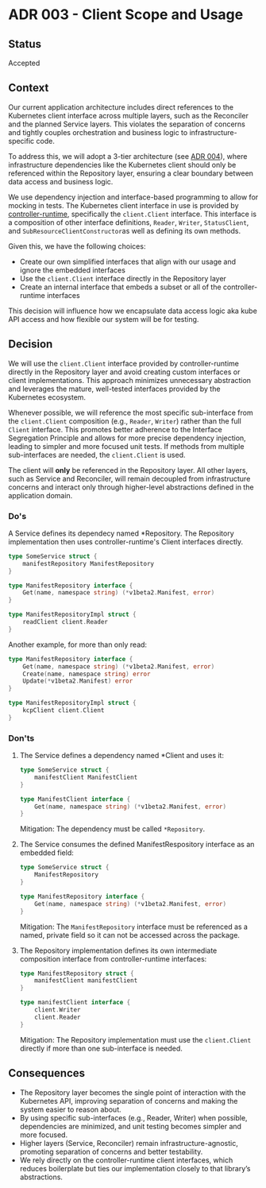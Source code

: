 # ADR 003 - Client Scope and Usage

## Status

Accepted

## Context

Our current application architecture includes direct references to the Kubernetes client interface across multiple layers, such as the Reconciler and the planned Service layers. This violates the separation of concerns and tightly couples orchestration and business logic to infrastructure-specific code.

To address this, we will adopt a 3-tier architecture (see [ADR 004](./004-layered-architecture.md)), where infrastructure dependencies like the Kubernetes client should only be referenced within the Repository layer, ensuring a clear boundary between data access and business logic.

We use dependency injection and interface-based programming to allow for mocking in tests. The Kubernetes client interface in use is provided by [controller-runtime](https://github.com/kubernetes-sigs/controller-runtime/blob/6ad5c1dd4418489606d19dfb87bf38905b440561/pkg/client/interfaces.go#L164), specifically the `client.Client` interface. This interface is a composition of other interface definitions, `Reader`, `Writer`, `StatusClient`, and `SubResourceClientConstructor`as well as defining its own methods.

Given this, we have the following choices:
- Create our own simplified interfaces that align with our usage and ignore the embedded interfaces
- Use the `client.Client` interface directly in the Repository layer
- Create an internal interface that embeds a subset or all of the controller-runtime interfaces

This decision will influence how we encapsulate data access logic aka kube API access and how flexible our system will be for testing.

## Decision

We will use the `client.Client` interface provided by controller-runtime directly in the Repository layer and avoid creating custom interfaces or client implementations. This approach minimizes unnecessary abstraction and leverages the mature, well-tested interfaces provided by the Kubernetes ecosystem.

Whenever possible, we will reference the most specific sub-interface from the `client.Client` composition (e.g., `Reader`, `Writer`) rather than the full `Client` interface. This promotes better adherence to the Interface Segregation Principle and allows for more precise dependency injection, leading to simpler and more focused unit tests. If methods from multiple sub-interfaces are needed, the `client.Client` is used.

The client will **only** be referenced in the Repository layer. All other layers, such as Service and Reconciler, will remain decoupled from infrastructure concerns and interact only through higher-level abstractions defined in the application domain.

### Do's

A Service defines its dependecy named *Repository. The Repository implementation then uses controller-runtime's Client interfaces directly.
```go 
type SomeService struct {
	manifestRepository ManifestRepository
}

type ManifestRepository interface {
	Get(name, namespace string) (*v1beta2.Manifest, error)
}
```
```go
type ManifestRepositoryImpl struct {
	readClient client.Reader
}
```
Another example, for more than only read:
```go
type ManifestRepository interface {
    Get(name, namespace string) (*v1beta2.Manifest, error)
    Create(name, namespace string) error
    Update(*v1beta2.Manifest) error
}
```
```go
type ManifestRepositoryImpl struct {
	kcpClient client.Client
}
```

### Don'ts

1. The Service defines a dependency named *Client and uses it:
	```go
	type SomeService struct {
		manifestClient ManifestClient
	}

	type ManifestClient interface {
		Get(name, namespace string) (*v1beta2.Manifest, error)
	}
	```
   Mitigation: The dependency must be called `*Repository`.

2. The Service consumes the defined ManifestRespository interface as an embedded field:
	```go
	type SomeService struct {
		ManifestRepository
	}

	type ManifestRepository interface {
		Get(name, namespace string) (*v1beta2.Manifest, error)
	}
	```
	Mitigation: The `ManifestRepository` interface must be referenced as a named, private field so it can not be accessed across the package.

3. The Repository implementation defines its own intermediate composition interface from controller-runtime interfaces:
	```go
	type ManifestRepository struct {
		manifestClient manifestClient
	}

	type manifestClient interface {
		client.Writer
		client.Reader
	}
	```

   Mitigation: The Repository implementation must use the `client.Client` directly if more than one sub-interface is needed.


## Consequences

- The Repository layer becomes the single point of interaction with the Kubernetes API, improving separation of concerns and making the system easier to reason about.
- By using specific sub-interfaces (e.g., Reader, Writer) when possible, dependencies are minimized, and unit testing becomes simpler and more focused.
- Higher layers (Service, Reconciler) remain infrastructure-agnostic, promoting separation of concerns and better testability.
- We rely directly on the controller-runtime client interfaces, which reduces boilerplate but ties our implementation closely to that library’s abstractions.
